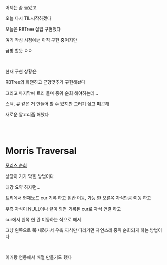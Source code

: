 어제는 좀 놀았고

오늘 다시 TIL시작하겠다

오늘은 RBTree 삽입 구현했다

여기 작성 시점에선 아직 구현 중이지만

금방 할듯 ㅇㅇ

<br>

현재 구현 상황은

RBTree의 회전하고 균형맞추기 구현해놨다

그리고 마지막에 트리 돌며 중위 순회 해야하는데...

스택, 큐 같은 거 만들어 할 수 있지만 그러기 싫고 피곤해

새로운 알고리즘 해봤다

<br><br>

# Morris Traversal

[모리스 순회](../../reviews/function_word/morris_traversal.md)

상당히 기가 막힌 방법이다

대강 요약 하자면...

트리에서 현재노드 cur 기록 하고 왼칸 이동, 가능 한 오른쪽 자식만큼 이동 하고

우측 자식이 NULL이나 끝이 되면 기록된 cur로 자식 연결 하고

cur에서 왼쪽 한 칸 이동하는 식으로 해서

그냥 왼쪽으로 쭉 내려가서 우측 자식만 따라가면 자연스레 중위 순회되게 하는 방법이다

<br>

이거랑 연동해서 배열 만들기도 했다


